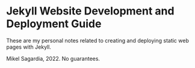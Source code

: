 # Jekyll Website Development and Deployment Guide

These are my personal notes related to creating and deploying static web pages with Jekyll.

Mikel Sagardia, 2022.
No guarantees.
